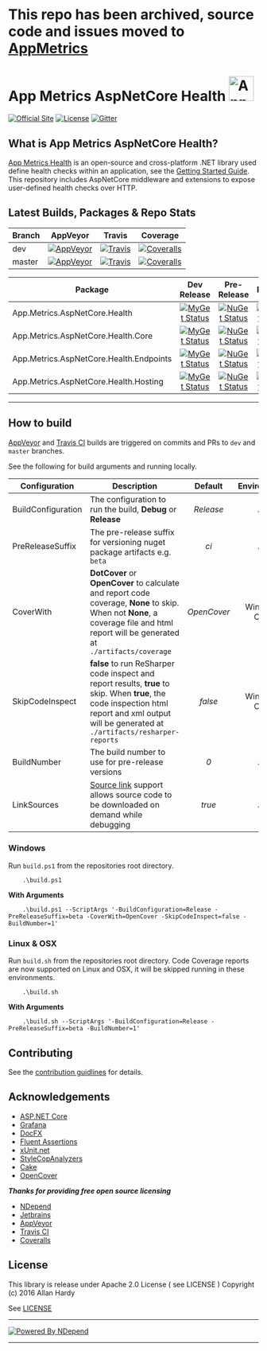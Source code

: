 # This repo has been archived, source code and issues moved to [AppMetrics](https://github.com/AppMetrics/AppMetrics)

# App Metrics AspNetCore Health <img src="https://avatars0.githubusercontent.com/u/29864085?v=4&s=200" alt="App Metrics" width="50px"/> 
[![Official Site](https://img.shields.io/badge/site-appmetrics-blue.svg?style=flat-square)](http://app-metrics.io/getting-started/intro.html) [![License](https://img.shields.io/badge/License-Apache%202.0-blue.svg?style=flat-square)](https://opensource.org/licenses/Apache-2.0) [![Gitter](https://badges.gitter.im/Join%20Chat.svg)](https://gitter.im/app-metrics/Lobby?utm_source=badge&utm_medium=badge&utm_campaign=pr-badge&utm_content=badge)

## What is App Metrics AspNetCore Health?

[App Metrics Health](https://github.com/AppMetrics/Health) is an open-source and cross-platform .NET library used define health checks within an application, see the [Getting Started Guide](https://www.app-metrics.io/web-monitoring/aspnet-core/health/). This repository includes AspNetCore middleware and extensions to expose user-defined health checks over HTTP.

## Latest Builds, Packages & Repo Stats

|Branch|AppVeyor|Travis|Coverage|
|------|:--------:|:--------:|:--------:|
|dev|[![AppVeyor](https://img.shields.io/appveyor/ci/alhardy/aspnetcorehealth/dev.svg?style=flat-square&label=appveyor%20build)](https://ci.appveyor.com/project/alhardy/aspnetcorehealth/branch/dev)|[![Travis](https://img.shields.io/travis/alhardy/health/dev.svg?style=flat-square&label=travis%20build)](https://travis-ci.org/alhardy/aspnetcorehealth)|[![Coveralls](https://img.shields.io/coveralls/AppMetrics/AspNetCoreHealth/dev.svg?style=flat-square)](https://coveralls.io/github/AppMetrics/AspNetCoreHealth?branch=dev)
|master|[![AppVeyor](https://img.shields.io/appveyor/ci/alhardy/health/master.svg?style=flat-square&label=appveyor%20build)](https://ci.appveyor.com/project/alhardy/aspnetcorehealth/branch/master)| [![Travis](https://img.shields.io/travis/alhardy/health/master.svg?style=flat-square&label=travis%20build)](https://travis-ci.org/alhardy/aspnetcorehealth)| [![Coveralls](https://img.shields.io/coveralls/AppMetrics/AspNetCoreHealth/master.svg?style=flat-square)](https://coveralls.io/github/AppMetrics/AspNetCoreHealth?branch=master)|

|Package|Dev Release|Pre-Release|Release|
|------|:--------:|:--------:|:--------:|
|App.Metrics.AspNetCore.Health|[![MyGet Status](https://img.shields.io/myget/appmetrics/v/App.Metrics.AspNetCore.Health.svg?style=flat-square)](https://www.myget.org/feed/appmetrics/package/nuget/App.Metrics.AspNetCore.Health)|[![NuGet Status](https://img.shields.io/nuget/vpre/App.Metrics.AspNetCore.Health.svg?style=flat-square)](https://www.nuget.org/packages/App.Metrics.AspNetCore.Health/)|[![NuGet Status](https://img.shields.io/nuget/v/App.Metrics.AspNetCore.Health.svg?style=flat-square)](https://www.nuget.org/packages/App.Metrics.AspNetCore.Health/)
|App.Metrics.AspNetCore.Health.Core|[![MyGet Status](https://img.shields.io/myget/appmetrics/v/App.Metrics.AspNetCore.Health.Core.svg?style=flat-square)](https://www.myget.org/feed/appmetrics/package/nuget/App.Metrics.AspNetCore.Health.Core)|[![NuGet Status](https://img.shields.io/nuget/vpre/App.Metrics.AspNetCore.Health.Core.svg?style=flat-square)](https://www.nuget.org/packages/App.Metrics.AspNetCore.Health.Core/)|[![NuGet Status](https://img.shields.io/nuget/v/App.Metrics.AspNetCore.Health.Core.svg?style=flat-square)](https://www.nuget.org/packages/App.Metrics.AspNetCore.Health.Core/)
|App.Metrics.AspNetCore.Health.Endpoints|[![MyGet Status](https://img.shields.io/myget/appmetrics/v/App.Metrics.AspNetCore.Health.Endpoints.svg?style=flat-square)](https://www.myget.org/feed/appmetrics/package/nuget/App.Metrics.AspNetCore.Health.Endpoints)|[![NuGet Status](https://img.shields.io/nuget/vpre/App.Metrics.AspNetCore.Health.Endpoints.svg?style=flat-square)](https://www.nuget.org/packages/App.Metrics.AspNetCore.Health.Endpoints/)|[![NuGet Status](https://img.shields.io/nuget/v/App.Metrics.AspNetCore.Health.Endpoints.svg?style=flat-square)](https://www.nuget.org/packages/App.Metrics.AspNetCore.Health.Endpoints/)
|App.Metrics.AspNetCore.Health.Hosting|[![MyGet Status](https://img.shields.io/myget/appmetrics/v/App.Metrics.AspNetCore.Health.Hosting.svg?style=flat-square)](https://www.myget.org/feed/appmetrics/package/nuget/App.Metrics.AspNetCore.Health.Hosting)|[![NuGet Status](https://img.shields.io/nuget/vpre/App.Metrics.AspNetCore.Health.Hosting.svg?style=flat-square)](https://www.nuget.org/packages/App.Metrics.AspNetCore.Health.Hosting/)|[![NuGet Status](https://img.shields.io/nuget/v/App.Metrics.AspNetCore.Health.Hosting.svg?style=flat-square)](https://www.nuget.org/packages/App.Metrics.AspNetCore.Health.Hosting/)

----------

## How to build

[AppVeyor](https://ci.appveyor.com/project/alhardy/health/branch/master) and [Travis CI](https://travis-ci.org/alhardy/health) builds are triggered on commits and PRs to `dev` and `master` branches.

See the following for build arguments and running locally.

|Configuration|Description|Default|Environment|Required|
|------|--------|:--------:|:--------:|:--------:|
|BuildConfiguration|The configuration to run the build, **Debug** or **Release** |*Release*|All|Optional|
|PreReleaseSuffix|The pre-release suffix for versioning nuget package artifacts e.g. `beta`|*ci*|All|Optional|
|CoverWith|**DotCover** or **OpenCover** to calculate and report code coverage, **None** to skip. When not **None**, a coverage file and html report will be generated at `./artifacts/coverage`|*OpenCover*|Windows Only|Optional|
|SkipCodeInspect|**false** to run ReSharper code inspect and report results, **true** to skip. When **true**, the code inspection html report and xml output will be generated at `./artifacts/resharper-reports`|*false*|Windows Only|Optional|
|BuildNumber|The build number to use for pre-release versions|*0*|All|Optional|
|LinkSources|[Source link](https://github.com/ctaggart/SourceLink) support allows source code to be downloaded on demand while debugging|*true*|All|Optional|


### Windows

Run `build.ps1` from the repositories root directory.

```
	.\build.ps1
```

**With Arguments**

```
	.\build.ps1 --ScriptArgs '-BuildConfiguration=Release -PreReleaseSuffix=beta -CoverWith=OpenCover -SkipCodeInspect=false -BuildNumber=1'
```

### Linux & OSX

Run `build.sh` from the repositories root directory. Code Coverage reports are now supported on Linux and OSX, it will be skipped running in these environments.

```
	.\build.sh
```

**With Arguments**


```
	.\build.sh --ScriptArgs '-BuildConfiguration=Release -PreReleaseSuffix=beta -BuildNumber=1'
```

## Contributing

See the [contribution guidlines](CONTRIBUTING.md) for details.

## Acknowledgements

* [ASP.NET Core](https://github.com/aspnet)
* [Grafana](https://grafana.com/)
* [DocFX](https://dotnet.github.io/docfx/)
* [Fluent Assertions](http://www.fluentassertions.com/)
* [xUnit.net](https://xunit.github.io/)
* [StyleCopAnalyzers](https://github.com/DotNetAnalyzers/StyleCopAnalyzers)
* [Cake](https://github.com/cake-build/cake)
* [OpenCover](https://github.com/OpenCover/opencover)

***Thanks for providing free open source licensing***

* [NDepend](http://www.ndepend.com/) 
* [Jetbrains](https://www.jetbrains.com/dotnet/) 
* [AppVeyor](https://www.appveyor.com/)
* [Travis CI](https://travis-ci.org/)
* [Coveralls](https://coveralls.io/)

## License

This library is release under Apache 2.0 License ( see LICENSE ) Copyright (c) 2016 Allan Hardy

See [LICENSE](https://github.com/alhardy/AppMetrics/blob/dev/LICENSE)

----------
[![Powered By NDepend](https://github.com/alhardy/AppMetrics.DocFx/blob/master/images/PoweredByNDepend.png)](http://www.ndepend.com/)

----------
